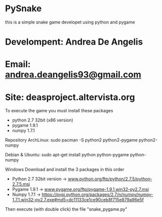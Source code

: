 # PySnake
this is a simple snake game developet using python and pygame

# Develompent: Andrea De Angelis
# Email: andrea.deangelis93@gmail.com
# Site: deasproject.altervista.org

To execute the game you must install these packages
 - python 2.7 32bit (x86 version)
 - pygame 1.9.1
 - numpy 1.7.1
 
Repository ArchLinux:
sudo pacman -S python2 python2-pygame python2-numpy

Debian & Ubuntu:
sudo apt-get install python python-pygame python-numpy

Windows
Download and install the 3 packages in this order
 - Python 2.7 32bit version -> www.python.org/ftp/python/2.7.5/python-2.7.5.msi
 - Pygame 1.9.1 -> www.pygame.org/ftp/pygame-1.9.1.win32-py2.7.msi
 - Numpy 1.7.1 -> https://pypi.python.org/packages/2.7/n/numpy/numpy-1.7.1.win32-py2.7.exe#md5=dc11133ce1ce90ceb8f715e879a96e5f
 
Then execute (with double click) the file "snake_pygame.py"
